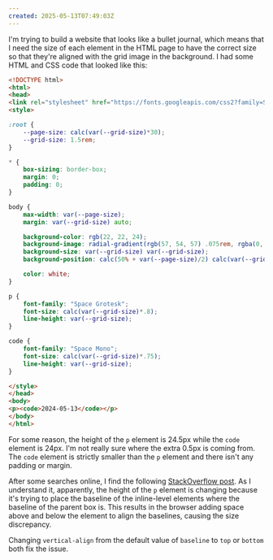 ```yaml
---
created: 2025-05-13T07:49:03Z
---
```


I'm trying to build a website that looks like a bullet journal, which means that I need the size of each element in the HTML page to have the correct size so that they're aligned with the grid image in the background. I had some HTML and CSS code that looked like this:

```html
<!DOCTYPE html>
<html>
<head>
<link rel="stylesheet" href="https://fonts.googleapis.com/css2?family=Space Grotesk&amp;Space Mono">
<style>

:root {
    --page-size: calc(var(--grid-size)*30);
    --grid-size: 1.5rem;
}

* {
    box-sizing: border-box;
    margin: 0;
    padding: 0;
}

body {
    max-width: var(--page-size);
    margin: var(--grid-size) auto;

    background-color: rgb(22, 22, 24);
    background-image: radial-gradient(rgb(57, 54, 57) .075rem, rgba(0, 0, 0, 0) 0px);
    background-size: var(--grid-size) var(--grid-size);
    background-position: calc(50% + var(--page-size)/2) calc(var(--grid-size)/2);

    color: white;
}

p {
    font-family: "Space Grotesk";
    font-size: calc(var(--grid-size)*.8);
    line-height: var(--grid-size);
}

code {
    font-family: "Space Mono";
    font-size: calc(var(--grid-size)*.75);
    line-height: var(--grid-size);
}

</style>
</head>
<body>
<p><code>2024-05-13</code></p>
</body>
</html>
```

For some reason, the height of the `p` element is 24.5px while the `code` element is 24px. I'm not really sure where the extra 0.5px is coming from. The `code` element is strictly smaller than the `p` element and there isn't any padding or margin.

After some searches online, I find the following [StackOverflow post](https://stackoverflow.com/questions/23461423/small-tag-makes-height-of-paragraph-larger). As I understand it, apparently, the height of the `p` element is changing because it's trying to place the baseline of the inline-level elements where the baseline of the parent box is. This results in the browser adding space above and below the element to align the baselines, causing the size discrepancy.

Changing `vertical-align` from the default value of `baseline` to `top` or `bottom` both fix the issue.
